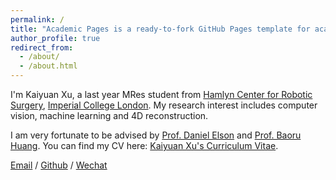 ```yaml
---
permalink: /
title: "Academic Pages is a ready-to-fork GitHub Pages template for academic personal websites"
author_profile: true
redirect_from: 
  - /about/
  - /about.html
---
```


I'm Kaiyuan Xu, a last year MRes student from [Hamlyn Center for Robotic Surgery](https://www.imperial.ac.uk/hamlyn-centre/), [Imperial College London](https://www.imperial.ac.uk/). My research interest includes computer vision, machine learning and 4D reconstruction.

I am very fortunate to be advised by [Prof. Daniel Elson](https://scholar.google.com/citations?user=SnuIIlsAAAAJ&hl=en) and [Prof. Baoru Huang](https://scholar.google.com/citations?user=unbPvWAAAAAJ&hl=zh-CN). 
You can find my CV here: [Kaiyuan Xu's Curriculum Vitae](../assets/Curriculum_Vitae.pdf).

[Email](kaiyuanxu2002@gmail.com) / [Github]() / [Wechat](../images/wechat.jpg) 

